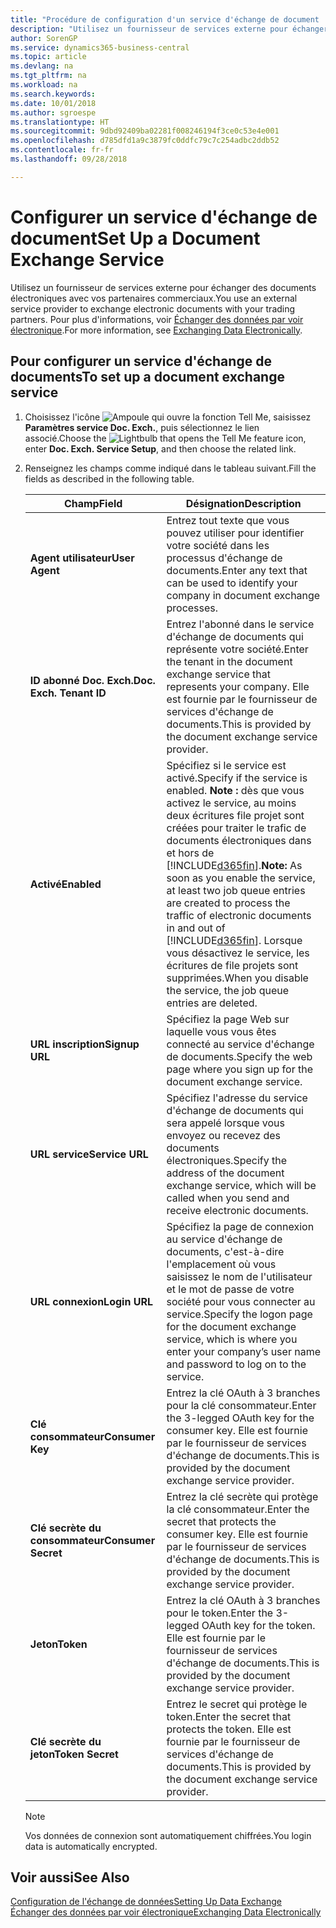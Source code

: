 ```yaml
---
title: "Procédure de configuration d'un service d'échange de document | Microsoft Docs"
description: "Utilisez un fournisseur de services externe pour échanger des documents électroniques avec vos partenaires commerciaux."
author: SorenGP
ms.service: dynamics365-business-central
ms.topic: article
ms.devlang: na
ms.tgt_pltfrm: na
ms.workload: na
ms.search.keywords: 
ms.date: 10/01/2018
ms.author: sgroespe
ms.translationtype: HT
ms.sourcegitcommit: 9dbd92409ba02281f008246194f3ce0c53e4e001
ms.openlocfilehash: d785dfd1a9c3879fc0ddfc79c7c254adbc2ddb52
ms.contentlocale: fr-fr
ms.lasthandoff: 09/28/2018

---
```

# <a name="set-up-a-document-exchange-service"></a><span data-ttu-id="8b887-103">Configurer un service d'échange de document</span><span class="sxs-lookup"><span data-stu-id="8b887-103">Set Up a Document Exchange Service</span></span>
<span data-ttu-id="8b887-104">Utilisez un fournisseur de services externe pour échanger des documents électroniques avec vos partenaires commerciaux.</span><span class="sxs-lookup"><span data-stu-id="8b887-104">You use an external service provider to exchange electronic documents with your trading partners.</span></span> <span data-ttu-id="8b887-105">Pour plus d'informations, voir [Échanger des données par voir électronique](across-data-exchange.md).</span><span class="sxs-lookup"><span data-stu-id="8b887-105">For more information, see [Exchanging Data Electronically](across-data-exchange.md).</span></span>  

## <a name="to-set-up-a-document-exchange-service"></a><span data-ttu-id="8b887-106">Pour configurer un service d'échange de documents</span><span class="sxs-lookup"><span data-stu-id="8b887-106">To set up a document exchange service</span></span>  
1. <span data-ttu-id="8b887-107">Choisissez l'icône ![Ampoule qui ouvre la fonction Tell Me](media/ui-search/search_small.png "Dites-moi ce que vous voulez faire"), saisissez **Paramètres service Doc. Exch.**, puis sélectionnez le lien associé.</span><span class="sxs-lookup"><span data-stu-id="8b887-107">Choose the ![Lightbulb that opens the Tell Me feature](media/ui-search/search_small.png "Tell me what you want to do") icon, enter **Doc. Exch. Service Setup**, and then choose the related link.</span></span>  
2. <span data-ttu-id="8b887-108">Renseignez les champs comme indiqué dans le tableau suivant.</span><span class="sxs-lookup"><span data-stu-id="8b887-108">Fill the fields as described in the following table.</span></span>  

    |<span data-ttu-id="8b887-109">Champ</span><span class="sxs-lookup"><span data-stu-id="8b887-109">Field</span></span>|<span data-ttu-id="8b887-110">Désignation</span><span class="sxs-lookup"><span data-stu-id="8b887-110">Description</span></span>|  
    |---------------------------------|---------------------------------------|  
    |<span data-ttu-id="8b887-111">**Agent utilisateur**</span><span class="sxs-lookup"><span data-stu-id="8b887-111">**User Agent**</span></span>|<span data-ttu-id="8b887-112">Entrez tout texte que vous pouvez utiliser pour identifier votre société dans les processus d'échange de documents.</span><span class="sxs-lookup"><span data-stu-id="8b887-112">Enter any text that can be used to identify your company in document exchange processes.</span></span>|  
    |<span data-ttu-id="8b887-113">**ID abonné Doc. Exch.**</span><span class="sxs-lookup"><span data-stu-id="8b887-113">**Doc. Exch. Tenant ID**</span></span>|<span data-ttu-id="8b887-114">Entrez l'abonné dans le service d'échange de documents qui représente votre société.</span><span class="sxs-lookup"><span data-stu-id="8b887-114">Enter the tenant in the document exchange service that represents your company.</span></span> <span data-ttu-id="8b887-115">Elle est fournie par le fournisseur de services d'échange de documents.</span><span class="sxs-lookup"><span data-stu-id="8b887-115">This is provided by the document exchange service provider.</span></span>|  
    |<span data-ttu-id="8b887-116">**Activé**</span><span class="sxs-lookup"><span data-stu-id="8b887-116">**Enabled**</span></span>|<span data-ttu-id="8b887-117">Spécifiez si le service est activé.</span><span class="sxs-lookup"><span data-stu-id="8b887-117">Specify if the service is enabled.</span></span> <span data-ttu-id="8b887-118">**Note :** dès que vous activez le service, au moins deux écritures file projet sont créées pour traiter le trafic de documents électroniques dans et hors de [!INCLUDE[d365fin](includes/d365fin_md.md)].</span><span class="sxs-lookup"><span data-stu-id="8b887-118">**Note:**  As soon as you enable the service, at least two job queue entries are created to process the traffic of electronic documents in and out of [!INCLUDE[d365fin](includes/d365fin_md.md)].</span></span> <span data-ttu-id="8b887-119">Lorsque vous désactivez le service, les écritures de file projets sont supprimées.</span><span class="sxs-lookup"><span data-stu-id="8b887-119">When you disable the service, the job queue entries are deleted.</span></span>|  
    |<span data-ttu-id="8b887-120">**URL inscription**</span><span class="sxs-lookup"><span data-stu-id="8b887-120">**Signup URL**</span></span>|<span data-ttu-id="8b887-121">Spécifiez la page Web sur laquelle vous vous êtes connecté au service d'échange de documents.</span><span class="sxs-lookup"><span data-stu-id="8b887-121">Specify the web page where you sign up for the document exchange service.</span></span>|  
    |<span data-ttu-id="8b887-122">**URL service**</span><span class="sxs-lookup"><span data-stu-id="8b887-122">**Service URL**</span></span>|<span data-ttu-id="8b887-123">Spécifiez l'adresse du service d'échange de documents qui sera appelé lorsque vous envoyez ou recevez des documents électroniques.</span><span class="sxs-lookup"><span data-stu-id="8b887-123">Specify the address of the document exchange service, which will be called when you send and receive electronic documents.</span></span>|  
    |<span data-ttu-id="8b887-124">**URL connexion**</span><span class="sxs-lookup"><span data-stu-id="8b887-124">**Login URL**</span></span>|<span data-ttu-id="8b887-125">Spécifiez la page de connexion au service d'échange de documents, c'est-à-dire l'emplacement où vous saisissez le nom de l'utilisateur et le mot de passe de votre société pour vous connecter au service.</span><span class="sxs-lookup"><span data-stu-id="8b887-125">Specify the logon page for the document exchange service, which is where you enter your company’s user name and password to log on to the service.</span></span>|  
    |<span data-ttu-id="8b887-126">**Clé consommateur**</span><span class="sxs-lookup"><span data-stu-id="8b887-126">**Consumer Key**</span></span>|<span data-ttu-id="8b887-127">Entrez la clé OAuth à 3 branches pour la clé consommateur.</span><span class="sxs-lookup"><span data-stu-id="8b887-127">Enter the 3-legged OAuth key for the consumer key.</span></span> <span data-ttu-id="8b887-128">Elle est fournie par le fournisseur de services d'échange de documents.</span><span class="sxs-lookup"><span data-stu-id="8b887-128">This is provided by the document exchange service provider.</span></span>|  
    |<span data-ttu-id="8b887-129">**Clé secrète du consommateur**</span><span class="sxs-lookup"><span data-stu-id="8b887-129">**Consumer Secret**</span></span>|<span data-ttu-id="8b887-130">Entrez la clé secrète qui protège la clé consommateur.</span><span class="sxs-lookup"><span data-stu-id="8b887-130">Enter the secret that protects the consumer key.</span></span> <span data-ttu-id="8b887-131">Elle est fournie par le fournisseur de services d'échange de documents.</span><span class="sxs-lookup"><span data-stu-id="8b887-131">This is provided by the document exchange service provider.</span></span>|  
    |<span data-ttu-id="8b887-132">**Jeton**</span><span class="sxs-lookup"><span data-stu-id="8b887-132">**Token**</span></span>|<span data-ttu-id="8b887-133">Entrez la clé OAuth à 3 branches pour le token.</span><span class="sxs-lookup"><span data-stu-id="8b887-133">Enter the 3-legged OAuth key for the token.</span></span> <span data-ttu-id="8b887-134">Elle est fournie par le fournisseur de services d'échange de documents.</span><span class="sxs-lookup"><span data-stu-id="8b887-134">This is provided by the document exchange service provider.</span></span>|  
    |<span data-ttu-id="8b887-135">**Clé secrète du jeton**</span><span class="sxs-lookup"><span data-stu-id="8b887-135">**Token Secret**</span></span>|<span data-ttu-id="8b887-136">Entrez le secret qui protège le token.</span><span class="sxs-lookup"><span data-stu-id="8b887-136">Enter the secret that protects the token.</span></span> <span data-ttu-id="8b887-137">Elle est fournie par le fournisseur de services d'échange de documents.</span><span class="sxs-lookup"><span data-stu-id="8b887-137">This is provided by the document exchange service provider.</span></span>|  

    > [!NOTE]  
    > <span data-ttu-id="8b887-138">Vos données de connexion sont automatiquement chiffrées.</span><span class="sxs-lookup"><span data-stu-id="8b887-138">You login data is automatically encrypted.</span></span>

## <a name="see-also"></a><span data-ttu-id="8b887-139">Voir aussi</span><span class="sxs-lookup"><span data-stu-id="8b887-139">See Also</span></span>  
[<span data-ttu-id="8b887-140">Configuration de l'échange de données</span><span class="sxs-lookup"><span data-stu-id="8b887-140">Setting Up Data Exchange</span></span>](across-set-up-data-exchange.md)  
[<span data-ttu-id="8b887-141">Échanger des données par voir électronique</span><span class="sxs-lookup"><span data-stu-id="8b887-141">Exchanging Data Electronically</span></span>](across-data-exchange.md)

